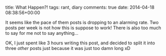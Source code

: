 title: What Happen?!
tags: rant, diary
comments: true
date: 2014-04-18 08:38:56+00:00

It seems like the pace of them posts is dropping to an alarming rate. Two posts per week is not how this is suppose to work! There is also too much to say for me not to say anything...

OK, I just spent like 3 hours writing this post, and decided to split it into three *other* posts just because it was just too damn long xD

